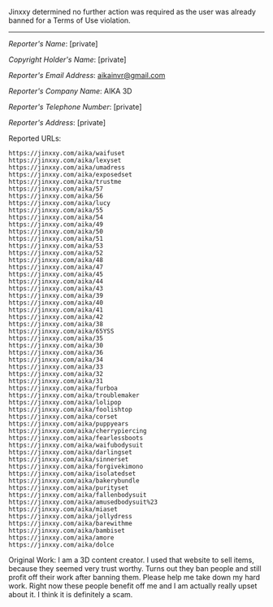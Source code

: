 Jinxxy determined no further action was required as the user was already banned for a Terms of Use violation.

---

*Reporter's Name*: [private]

*Copyright Holder's Name*: [private]

*Reporter's Email Address*: aikainvr@gmail.com

*Reporter's Company Name*: AIKA 3D

*Reporter's Telephone Number*: [private]

*Reporter's Address*: [private]

Reported URLs:

	https://jinxxy.com/aika/waifuset
	https://jinxxy.com/aika/lexyset
	https://jinxxy.com/aika/umadress
	https://jinxxy.com/aika/exposedset
	https://jinxxy.com/aika/trustme
	https://jinxxy.com/aika/57
	https://jinxxy.com/aika/56
	https://jinxxy.com/aika/lucy
	https://jinxxy.com/aika/55
	https://jinxxy.com/aika/54
	https://jinxxy.com/aika/49
	https://jinxxy.com/aika/50
	https://jinxxy.com/aika/51
	https://jinxxy.com/aika/53
	https://jinxxy.com/aika/52
	https://jinxxy.com/aika/48
	https://jinxxy.com/aika/47
	https://jinxxy.com/aika/45
	https://jinxxy.com/aika/44
	https://jinxxy.com/aika/43
	https://jinxxy.com/aika/39
	https://jinxxy.com/aika/40
	https://jinxxy.com/aika/41
	https://jinxxy.com/aika/42
	https://jinxxy.com/aika/38
	https://jinxxy.com/aika/65YSS
	https://jinxxy.com/aika/35
	https://jinxxy.com/aika/30
	https://jinxxy.com/aika/36
	https://jinxxy.com/aika/34
	https://jinxxy.com/aika/33
	https://jinxxy.com/aika/32
	https://jinxxy.com/aika/31
	https://jinxxy.com/aika/furboa
	https://jinxxy.com/aika/troublemaker
	https://jinxxy.com/aika/lolipop
	https://jinxxy.com/aika/foolishtop
	https://jinxxy.com/aika/corset
	https://jinxxy.com/aika/puppyears
	https://jinxxy.com/aika/cherrypiercing
	https://jinxxy.com/aika/fearlessboots
	https://jinxxy.com/aika/waifubodysuit
	https://jinxxy.com/aika/darlingset
	https://jinxxy.com/aika/sinnerset
	https://jinxxy.com/aika/forgivekimono
	https://jinxxy.com/aika/isolatedset
	https://jinxxy.com/aika/bakerybundle
	https://jinxxy.com/aika/purityset
	https://jinxxy.com/aika/fallenbodysuit
	https://jinxxy.com/aika/amusedbodysuit%23
	https://jinxxy.com/aika/miaset
	https://jinxxy.com/aika/jollydress
	https://jinxxy.com/aika/barewithme
	https://jinxxy.com/aika/bambiset
	https://jinxxy.com/aika/amore
	https://jinxxy.com/aika/dolce

Original Work: I am a 3D content creator. I used that website to sell items, because they seemed very trust worthy. Turns out they ban people and still profit off their work after banning them. Please help me take down my hard work. Right now these people benefit off me and I am actually really upset about it. I think it is definitely a scam.